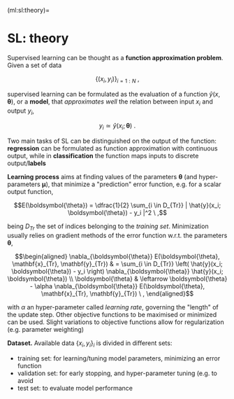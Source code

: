 (ml:sl:theory)=
# SL: theory

Supervised learning can be thought as a **function approximation problem**. Given a set of data 

$$\left\{ (x_i, y_i) \right\}_{i=1:N} \ ,$$

supervised learning can be formulated as the evaluation of a function $\hat{y}(x, \boldsymbol{\theta})$, or a **model**, that *approximates well* the relation between input $x_i$ and output $y_i$,

$$y_i \simeq \hat{y}\left( x_i; \boldsymbol{\theta} \right) \ .$$

Two main tasks of SL can be distinguished on the output of the function: **regression** can be formulated as function approximation with continuous output, while in **classification** the function maps inputs to discrete output/**labels** 

**Learning process** aims at finding values of the parameters $\boldsymbol{\theta}$ (and hyper-parameters $\boldsymbol{\mu}$), that minimize a "prediction" error function, e.g. for a scalar output function,

$$E(\boldsymbol{\theta}) = \dfrac{1}{2} \sum_{i \in D_{Tr}} | \hat{y}(x_i; \boldsymbol{\theta}) - y_i |^2 \ ,$$

being $D_{Tr}$ the set of indices belonging to the *training set*. Minimization usually relies on gradient methods of the error function w.r.t. the parameters $\boldsymbol{\theta}$,

$$\begin{aligned}
  \nabla_{\boldsymbol{\theta}} E(\boldsymbol{\theta}, \mathbf{x}_{Tr}, \mathbf{y}_{Tr}) & = \sum_{i \in D_{Tr}} \left( \hat{y}(x_i; \boldsymbol{\theta}) - y_i \right) \nabla_{\boldsymbol{\theta}} \hat{y}(x_i; \boldsymbol{\theta}) \\
  \boldsymbol{\theta} & \leftarrow \boldsymbol{\theta} - \alpha \nabla_{\boldsymbol{\theta}} E(\boldsymbol{\theta}, \mathbf{x}_{Tr}, \mathbf{y}_{Tr}) \ ,
\end{aligned}$$

with $\alpha$ an hyper-parameter called *learning rate*, governing the "length" of the update step.
Other objective functions to be maximised or minimized can be used. Slight variations to objective functions allow for regularization (e.g. parameter weighting)

**Dataset.** Available data $\{ x_i, y_i \}_i$ is divided in different sets:
- training set: for learning/tuning model parameters, minimizing an error function
- validation set: for early stopping, and hyper-parameter tuning (e.g. to avoid 
- test set: to evaluate model performance


